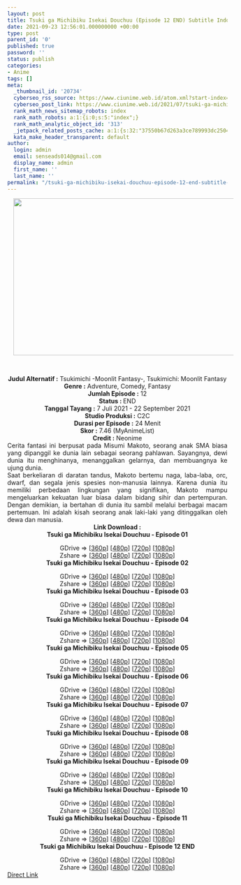 ```yaml
---
layout: post
title: Tsuki ga Michibiku Isekai Douchuu (Episode 12 END) Subtitle Indonesia
date: 2021-09-23 12:56:01.000000000 +00:00
type: post
parent_id: '0'
published: true
password: ''
status: publish
categories:
- Anime
tags: []
meta:
  _thumbnail_id: '20734'
  cyberseo_rss_source: https://www.ciunime.web.id/atom.xml?start-index=151&max-results=150
  cyberseo_post_link: https://www.ciunime.web.id/2021/07/tsuki-ga-michibiku-isekai-douchuu.html
  rank_math_news_sitemap_robots: index
  rank_math_robots: a:1:{i:0;s:5:"index";}
  rank_math_analytic_object_id: '313'
  _jetpack_related_posts_cache: a:1:{s:32:"37550b67d263a3ce789993dc25046c5f";a:2:{s:7:"expires";i:1650558603;s:7:"payload";a:0:{}}}
  kata_make_header_transparent: default
author:
  login: admin
  email: senseads014@gmail.com
  display_name: admin
  first_name: ''
  last_name: ''
permalink: "/tsuki-ga-michibiku-isekai-douchuu-episode-12-end-subtitle-indonesia/"
---
```

<div>
<div class="separator" style="clear: both; text-align: center;"><a href="https://1.bp.blogspot.com/-_qGsTnaZctc/YOgqVmj1iNI/AAAAAAAAezg/dzSLiZZlQPY2AqDBuiQgBrMwYaQDv-xOACLcBGAsYHQ/s1280/Tsuki%2Bga%2BMichibiku%2BIsekai%2BDouchuu.jpg" style="margin-left: 1em; margin-right: 1em;"><img border="0" data-original-height="720" data-original-width="1280" height="360" src="{{ site.baseurl }}/assets/2021/09/Tsuki%2Bga%2BMichibiku%2BIsekai%2BDouchuu.jpg" width="640" /></a></div>
<p><b><br /></b></div>
<div style="text-align: center;"><b style="font-weight: bold;">Judul</b><b style="font-weight: bold;"><b> Alternatif</b> :</b> Tsukimichi -Moonlit Fantasy-,&nbsp;Tsukimichi: Moonlit Fantasy</div>
<div style="text-align: center;"><b><b>Genre :</b></b> Adventure, Comedy, Fantasy</div>
<div style="text-align: center;"><b>Jumlah Episode :</b> 12<br /><b>Status : </b>END<br /><b>Tanggal Tayang :</b> 7 Juli 2021&nbsp;- 22 September 2021<br /><b>Studio Produksi :</b> C2C<br /><b>Durasi per Episode :</b> 24 Menit</div>
<div style="text-align: center;"><b>Skor :</b> 7.46 (MyAnimeList)<br /><b>Credit :</b> Neonime</div>
<div style="text-align: center;"></div>
<div style="text-align: justify;">
<div>Cerita fantasi ini berpusat pada Misumi Makoto, seorang anak SMA biasa yang dipanggil ke dunia lain sebagai seorang pahlawan. Sayangnya, dewi dunia itu menghinanya, menanggalkan gelarnya, dan membuangnya ke ujung dunia.</div>
<div></div>
<div>Saat berkeliaran di daratan tandus, Makoto bertemu naga, laba-laba, orc, dwarf, dan segala jenis spesies non-manusia lainnya. Karena dunia itu memiliki perbedaan lingkungan yang signifikan, Makoto mampu mengeluarkan kekuatan luar biasa dalam bidang sihir dan pertempuran. Dengan demikian, ia bertahan di dunia itu sambil melalui berbagai macam pertemuan. Ini adalah kisah seorang anak laki-laki yang ditinggalkan oleh dewa dan manusia.</div>
</div>
<div style="text-align: justify;"></div>
<div style="text-align: justify;"></div>
<div style="text-align: center;"><b>Link Download :</b></div>
<div style="text-align: center;"><b>Tsuki ga Michibiku Isekai Douchuu - Episode 01</b></p>
<div style="text-align: center;">GDrive =&gt; [<a href="https://www.mirrored.to/files/7MM71NGP/" target="_blank" rel="noopener">360p</a>] [<a href="https://drive.google.com/uc?export=download&amp;id=1PNNHyH7XCxn5cuq0J7Cy7Y2sQI6OjLmb" target="_blank" rel="noopener">480p</a>] [<a href="https://acefile.co/f/49323651/neonime_tmid-01-720p-zip" target="_blank" rel="noopener">720p</a>] [<a href="https://acefile.co/f/49323649/neonime_tmid-01-1080p-zip" target="_blank" rel="noopener">1080p</a>]<br />Zshare =&gt; [<a href="https://www81.zippyshare.com/v/JhD8vvS4/file.html" target="_blank" rel="noopener">360p</a>] [<a href="https://www43.zippyshare.com/v/BYSTG3ib/file.html" target="_blank" rel="noopener">480p</a>] [<a href="https://www113.zippyshare.com/v/RMHhQVLY/file.html" target="_blank" rel="noopener">720p</a>] [<a href="https://www57.zippyshare.com/v/oYvZhREG/file.html" target="_blank" rel="noopener">1080p</a>] </div>
<div style="text-align: center;"><b>Tsuki ga Michibiku Isekai Douchuu - Episode 02</b></p>
<div>GDrive =&gt; [<a href="https://acefile.co/f/49903700/tgmi-02-360p-samehadaku-to-mp4" target="_blank" rel="noopener">360p</a>] [<a href="https://acefile.co/f/49901893/neonime_tmid_02-480p-zip" target="_blank" rel="noopener">480p</a>] [<a href="https://acefile.co/f/49901907/neonime_tmid_02-720p-zip" target="_blank" rel="noopener">720p</a>] [<a href="https://acefile.co/f/49902291/neonime_tmid_02-1080p-zip" target="_blank" rel="noopener">1080p</a>]<br />Zshare =&gt; [<a href="https://www22.zippyshare.com/v/CD6alElI/file.html" target="_blank" rel="noopener">360p</a>] [<a href="https://www77.zippyshare.com/v/yxy8iCYM/file.html" target="_blank" rel="noopener">480p</a>] [<a href="https://www110.zippyshare.com/v/aON9ZGOe/file.html" target="_blank" rel="noopener">720p</a>] [<a href="https://www81.zippyshare.com/v/rYyRK8fz/file.html" target="_blank" rel="noopener">1080p</a>]</div>
<div><b>Tsuki ga Michibiku Isekai Douchuu - Episode 03</b></p>
<div>GDrive =&gt; [<a href="https://acefile.co/f/50512343/oploverz-tgm-03-mp4-360p-mp4" target="_blank" rel="noopener">360p</a>] [<a href="https://acefile.co/f/50514929/tgmi-03-480p-samehadaku-to-mp4" target="_blank" rel="noopener">480p</a>] [<a href="https://acefile.co/f/50515426/tgmi-03-mp4hd-samehadaku-to-mp4" target="_blank" rel="noopener">720p</a>] [<a href="https://drive.google.com/uc?export=download&amp;id=1J90v1KUCUPfjyUr4vn8yUSKAAhXl4bWv" target="_blank" rel="noopener">1080p</a>]<br />Zshare =&gt; [<a href="https://www62.zippyshare.com/v/lijcbPpG/file.html" target="_blank" rel="noopener">360p</a>] [<a href="https://www22.zippyshare.com/v/415A0Tb0/file.html" target="_blank" rel="noopener">480p</a>] [<a href="https://www94.zippyshare.com/v/1a1wkdxv/file.html" target="_blank" rel="noopener">720p</a>] [<a href="https://www31.zippyshare.com/v/xKE6KGlc/file.html" target="_blank" rel="noopener">1080p</a>]</div>
</div>
<div><b>Tsuki ga Michibiku Isekai Douchuu - Episode 04</b></p>
<div>GDrive =&gt; [<a href="https://mir.cr/1BXT7FNN" target="_blank" rel="noopener">360p</a>] [<a href="https://acefile.co/f/51086100/neonime_tgm-04-480p-zip" target="_blank" rel="noopener">480p</a>] [<a href="https://acefile.co/f/51086234/neonime_tgm-04-720p-zip" target="_blank" rel="noopener">720p</a>] [<a href="https://acefile.co/f/51087056/neonime_tgm-04-1080p-zip" target="_blank" rel="noopener">1080p</a>]<br />Zshare =&gt; [<a href="https://www89.zippyshare.com/v/ZPFBc6TE/file.html" target="_blank" rel="noopener">360p</a>] [<a href="https://www29.zippyshare.com/v/hRXsHJDJ/file.html" target="_blank" rel="noopener">480p</a>] [<a href="https://www77.zippyshare.com/v/xVB77n6V/file.html" target="_blank" rel="noopener">720p</a>] [<a href="https://www75.zippyshare.com/v/ybEjDkXW/file.html" target="_blank" rel="noopener">1080p</a>]</div>
</div>
<div><b>Tsuki ga Michibiku Isekai Douchuu - Episode 05</b></p>
<div>GDrive =&gt; [<a href="https://acefile.co/f/51686084/oploverz-tgm-05-mp4-360p-mp4" target="_blank" rel="noopener">360p</a>] [<a href="https://acefile.co/f/51688527/neonime_tgm-05-480p-zip" target="_blank" rel="noopener">480p</a>] [<a href="https://acefile.co/f/51688847/neonime_tgm-05-720p-zip" target="_blank" rel="noopener">720p</a>] [<a href="https://acefile.co/f/51689208/neonime_tgm-05-1080p-zip" target="_blank" rel="noopener">1080p</a>]<br />Zshare =&gt; [<a href="https://www55.zippyshare.com/v/AWUKS6U0/file.html" target="_blank" rel="noopener">360p</a>] [<a href="https://www71.zippyshare.com/v/h31HqTNQ/file.html" target="_blank" rel="noopener">480p</a>] [<a href="https://www102.zippyshare.com/v/BdUwBUNH/file.html" target="_blank" rel="noopener">720p</a>] [<a href="https://www97.zippyshare.com/v/euzi4psj/file.html" target="_blank" rel="noopener">1080p</a>]</div>
</div>
<div><b>Tsuki ga Michibiku Isekai Douchuu - Episode 06</b></p>
<div>GDrive =&gt; [<a href="https://mir.cr/BZOVAMLC" target="_blank" rel="noopener">360p</a>] [<a href="https://acefile.co/f/52266678/neonime_tgm-06-480p-zip" target="_blank" rel="noopener">480p</a>] [<a href="https://acefile.co/f/52266708/neonime_tgm-06-720p-zip" target="_blank" rel="noopener">720p</a>] [<a href="https://acefile.co/f/52267318/neonime_tgm-06-1080p-zip" target="_blank" rel="noopener">1080p</a>]<br />Zshare =&gt; [<a href="https://www23.zippyshare.com/v/E8m2NLYC/file.html" target="_blank" rel="noopener">360p</a>] [<a href="https://www106.zippyshare.com/v/8d40zjNM/file.html" target="_blank" rel="noopener">480p</a>] [<a href="https://www86.zippyshare.com/v/7crv6nNE/file.html" target="_blank" rel="noopener">720p</a>] [<a href="https://www27.zippyshare.com/v/6yrCDLCI/file.html" target="_blank" rel="noopener">1080p</a>]</div>
</div>
<div><b>Tsuki ga Michibiku Isekai Douchuu - Episode 07</b></p>
<div>GDrive =&gt; [<a href="https://mir.cr/WTLQBWWB" target="_blank" rel="noopener">360p</a>] [<a href="https://acefile.co/f/52837025/neonime_tmid-07-480p-zip" target="_blank" rel="noopener">480p</a>] [<a href="https://acefile.co/f/52837377/neonime_tmid-07-720p-zip" target="_blank" rel="noopener">720p</a>] [<a href="https://acefile.co/f/52838052/neonime_tmid-07-1080p-zip" target="_blank" rel="noopener">1080p</a>]<br />Zshare =&gt; [<a href="https://www95.zippyshare.com/v/rsgwOyP9/file.html" target="_blank" rel="noopener">360p</a>] [<a href="https://www10.zippyshare.com/v/eJYGHVhq/file.html" target="_blank" rel="noopener">480p</a>] [<a href="https://www29.zippyshare.com/v/ggZZXcia/file.html" target="_blank" rel="noopener">720p</a>] [<a href="https://www74.zippyshare.com/v/PTGUISS6/file.html" target="_blank" rel="noopener">1080p</a>]</div>
</div>
<div><b>Tsuki ga Michibiku Isekai Douchuu - Episode 08</b></p>
<div>GDrive =&gt; [<a href="https://acefile.co/f/53405405/tgmi-08-360p-samehadaku-sbs-mp4" target="_blank" rel="noopener">360p</a>] [<a href="https://acefile.co/f/53405412/tgmi-08-480p-samehadaku-sbs-mp4" target="_blank" rel="noopener">480p</a>] [<a href="https://acefile.co/f/53405875/tgmi-08-mp4hd-samehadaku-sbs-mp4" target="_blank" rel="noopener">720p</a>] [<a href="https://acefile.co/f/53406132/tgmi-08-fullhd-samehadaku-sbs-mp4" target="_blank" rel="noopener">1080p</a>]<br />Zshare =&gt; [<a href="https://www27.zippyshare.com/v/hwclirAc/file.html" target="_blank" rel="noopener">360p</a>] [<a href="https://www27.zippyshare.com/v/ttQDLrqU/file.html" target="_blank" rel="noopener">480p</a>] [<a href="https://www48.zippyshare.com/v/3aBKP6ZJ/file.html" target="_blank" rel="noopener">720p</a>] [<a href="https://www96.zippyshare.com/v/IzkurQ1o/file.html" target="_blank" rel="noopener">1080p</a>]</div>
</div>
<div><b>Tsuki ga Michibiku Isekai Douchuu - Episode 09</b></p>
<div>GDrive =&gt; [<a href="https://mir.cr/U56BLRE5" target="_blank" rel="noopener">360p</a>] [<a href="https://acefile.co/f/53935120/neonime_tgm-09-480p-zip" target="_blank" rel="noopener">480p</a>] [<a href="https://acefile.co/f/53935347/neonime_tgm-09-720p-zip" target="_blank" rel="noopener">720p</a>] [<a href="https://acefile.co/f/53936120/neonime_tgm-09-1080p-zip" target="_blank" rel="noopener">1080p</a>]<br />Zshare =&gt; [<a href="https://www90.zippyshare.com/v/Jsfs2rLm/file.html" target="_blank" rel="noopener">360p</a>] [<a href="https://www78.zippyshare.com/v/MoPuyu0u/file.html" target="_blank" rel="noopener">480p</a>] [<a href="https://www6.zippyshare.com/v/htChGwsb/file.html" target="_blank" rel="noopener">720p</a>] [<a href="https://www21.zippyshare.com/v/1CpxrDfd/file.html" target="_blank" rel="noopener">1080p</a>]</div>
</div>
<div><b>Tsuki ga Michibiku Isekai Douchuu - Episode 10</b></p>
<div>GDrive =&gt; [<a href="https://acefile.co/f/54491518/tgmi-10-360p-samehadaku-care-mp4" target="_blank" rel="noopener">360p</a>] [<a href="https://acefile.co/f/54495612/neonime_tgm-10-480p-zip" target="_blank" rel="noopener">480p</a>] [<a href="https://acefile.co/f/54495880/neonime_tgm-10-720p-zip" target="_blank" rel="noopener">720p</a>] [<a href="https://acefile.co/f/54496251/neonime_tgm-10-1080p-zip" target="_blank" rel="noopener">1080p</a>]<br />Zshare =&gt; [<a href="https://www80.zippyshare.com/v/UcLhekwZ/file.html" target="_blank" rel="noopener">360p</a>] [<a href="https://www64.zippyshare.com/v/bUwI9ihV/file.html" target="_blank" rel="noopener">480p</a>] [<a href="https://www44.zippyshare.com/v/PQnKNKlx/file.html" target="_blank" rel="noopener">720p</a>] [<a href="https://www21.zippyshare.com/v/qdCZhIGS/file.html" target="_blank" rel="noopener">1080p</a>]</div>
</div>
<div><b>Tsuki ga Michibiku Isekai Douchuu - Episode 11</b></p>
<div>GDrive =&gt; [<a href="http://www.solidfiles.com/v/eWYeaWGY7vjpX" target="_blank" rel="noopener">360p</a>] [<a href="https://acefile.co/f/55039728/neonime_tgm-11-480p-zip" target="_blank" rel="noopener">480p</a>] [<a href="https://acefile.co/f/55039988/neonime_tgm-11-720p-zip" target="_blank" rel="noopener">720p</a>] [<a href="https://acefile.co/f/55040268/neonime_tgm-11-1080p-zip" target="_blank" rel="noopener">1080p</a>]<br />Zshare =&gt; [<a href="https://www76.zippyshare.com/v/B9nxX88e/file.html" target="_blank" rel="noopener">360p</a>] [<a href="https://www109.zippyshare.com/v/GGdo2ZU5/file.html" target="_blank" rel="noopener">480p</a>] [<a href="https://www17.zippyshare.com/v/654Q4rga/file.html" target="_blank" rel="noopener">720p</a>] [<a href="https://www113.zippyshare.com/v/MTmEvI8f/file.html" target="_blank" rel="noopener">1080p</a>]</div>
</div>
<div><b>Tsuki ga Michibiku Isekai Douchuu - Episode 12 END</b></p>
<div>GDrive =&gt; [<a href="https://acefile.co/f/55653388/tgmi-360p-mp4-samehadaku-care-rar" target="_blank" rel="noopener">360p</a>] [<a href="https://acefile.co/f/55648418/neonime_tgm-12end-480p-zip" target="_blank" rel="noopener">480p</a>] [<a href="https://acefile.co/f/55648575/neonime_tgm-12end-720p-zip" target="_blank" rel="noopener">720p</a>] [<a href="https://acefile.co/f/55649135/neonime_tgm-12end-1080p-zip" target="_blank" rel="noopener">1080p</a>]<br />Zshare =&gt; [<a href="https://www92.zippyshare.com/v/jbhgeoaV/file.html" target="_blank" rel="noopener">360p</a>] [<a href="https://www120.zippyshare.com/v/tbIE9Nnl/file.html" target="_blank" rel="noopener">480p</a>] [<a href="https://www102.zippyshare.com/v/AhsgNvxW/file.html" target="_blank" rel="noopener">720p</a>] [<a href="https://www86.zippyshare.com/v/gyzLnDKL/file.html" target="_blank" rel="noopener">1080p</a>]</div>
</div>
</div>
</div>
<link rel="stylesheet" href="https://cdnjs.cloudflare.com/ajax/libs/font-awesome/4.7.0/css/font-awesome.min.css" />
<div class="divbtn"> <a href="https://handymansurrender.com/fihup8buzv?key=94550f7ce39444073321dde3b8782f97" class="btn"><i class="fa fa-download"></i> Direct Link</a> </div>
